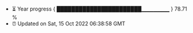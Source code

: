 - ⏳ Year progress { ███████████████████████▁▁▁▁▁▁▁ } 78.71 %
- ⏰ Updated on Sat, 15 Oct 2022 06:38:58 GMT

